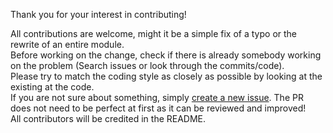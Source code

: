 Thank you for your interest in contributing!

All contributions are welcome, might it be a simple fix of a typo or the rewrite of an entire module.  
Before working on the change, check if there is already somebody working on the problem (Search issues or look through the commits/code).  
Please try to match the coding style as closely as possible by looking at the existing at the code.  
If you are not sure about something, simply [create a new issue](https://github.com/proxer/ProxerLibAndroid/issues/new). The PR does not need to be perfect at first as it can be reviewed and improved!  
All contributors will be credited in the README.
